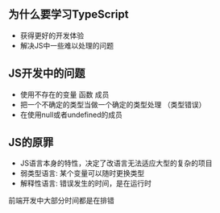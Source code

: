 ## 为什么要学习TypeScript

- 获得更好的开发体验
- 解决JS中一些难以处理的问题

## JS开发中的问题

- 使用不存在的变量 函数 成员
- 把一个不确定的类型当做一个确定的类型处理 （类型错误）
- 在使用null或者undefined的成员

## JS的原罪

- JS语言本身的特性，决定了改语言无法适应大型的复杂的项目
- 弱类型语言: 某个变量可以随时更换类型
- 解释性语言: 错误发生的时间，是在运行时

前端开发中大部分时间都是在排错
